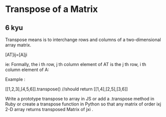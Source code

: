 # Transpose of a Matrix
## 6 kyu

Transpose means is to interchange rows and columns of a two-dimensional array matrix.

[AT]ij=[A]ji

ie: Formally, the i th row, j th column element of AT is the j th row, i th column element of A:

Example :

[[1,2,3],[4,5,6]].transpose() //should return [[1,4],[2,5],[3,6]]

Write a prototype transpose to array in JS or add a .transpose method in Ruby or create a transpose function in Python so that any matrix of order ixj 2-D array returns transposed Matrix of jxi .




